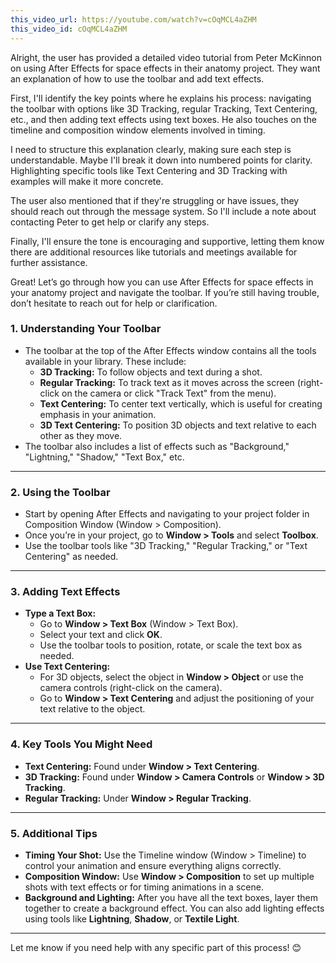 ```yaml
---
this_video_url: https://youtube.com/watch?v=cOqMCL4aZHM
this_video_id: cOqMCL4aZHM
---
```

<think>
Alright, the user has provided a detailed video tutorial from Peter McKinnon on using After Effects for space effects in their anatomy project. They want an explanation of how to use the toolbar and add text effects.

First, I'll identify the key points where he explains his process: navigating the toolbar with options like 3D Tracking, regular Tracking, Text Centering, etc., and then adding text effects using text boxes. He also touches on the timeline and composition window elements involved in timing.

I need to structure this explanation clearly, making sure each step is understandable. Maybe I'll break it down into numbered points for clarity. Highlighting specific tools like Text Centering and 3D Tracking with examples will make it more concrete.

The user also mentioned that if they're struggling or have issues, they should reach out through the message system. So I'll include a note about contacting Peter to get help or clarify any steps.

Finally, I'll ensure the tone is encouraging and supportive, letting them know there are additional resources like tutorials and meetings available for further assistance.
</think>

Great! Let’s go through how you can use After Effects for space effects in your anatomy project and navigate the toolbar. If you’re still having trouble, don’t hesitate to reach out for help or clarification.

### 1. **Understanding Your Toolbar**
   - The toolbar at the top of the After Effects window contains all the tools available in your library. These include:
     - **3D Tracking:** To follow objects and text during a shot.
     - **Regular Tracking:** To track text as it moves across the screen (right-click on the camera or click "Track Text" from the menu).
     - **Text Centering:** To center text vertically, which is useful for creating emphasis in your animation.
     - **3D Text Centering:** To position 3D objects and text relative to each other as they move.
   - The toolbar also includes a list of effects such as "Background," "Lightning," "Shadow," "Text Box," etc.

---

### 2. **Using the Toolbar**
   - Start by opening After Effects and navigating to your project folder in Composition Window (Window > Composition).
   - Once you’re in your project, go to **Window > Tools** and select **Toolbox**.
   - Use the toolbar tools like "3D Tracking," "Regular Tracking," or "Text Centering" as needed.

---

### 3. **Adding Text Effects**
   - **Type a Text Box:** 
     - Go to **Window > Text Box** (Window > Text Box).
     - Select your text and click **OK**.
     - Use the toolbar tools to position, rotate, or scale the text box as needed.
   - **Use Text Centering:**
     - For 3D objects, select the object in **Window > Object** or use the camera controls (right-click on the camera).
     - Go to **Window > Text Centering** and adjust the positioning of your text relative to the object.

---

### 4. **Key Tools You Might Need**
   - **Text Centering:** Found under **Window > Text Centering**.
   - **3D Tracking:** Found under **Window > Camera Controls** or **Window > 3D Tracking**.
   - **Regular Tracking:** Under **Window > Regular Tracking**.

---

### 5. **Additional Tips**
   - **Timing Your Shot:** Use the Timeline window (Window > Timeline) to control your animation and ensure everything aligns correctly.
   - **Composition Window:** Use **Window > Composition** to set up multiple shots with text effects or for timing animations in a scene.
   - **Background and Lighting:** After you have all the text boxes, layer them together to create a background effect. You can also add lighting effects using tools like **Lightning**, **Shadow**, or **Textile Light**.

---

Let me know if you need help with any specific part of this process! 😊
